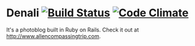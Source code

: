 # Denali [![Build Status](https://travis-ci.org/gesteves/denali.svg?branch=master)](https://travis-ci.org/gesteves/denali) [![Code Climate](https://codeclimate.com/github/gesteves/denali/badges/gpa.svg)](https://codeclimate.com/github/gesteves/denali)

It's a photoblog built in Ruby on Rails. Check it out at http://www.allencompassingtrip.com.
